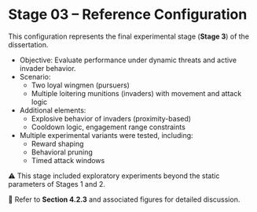 # Stage 03 – Reference Configuration

This configuration represents the final experimental stage (**Stage 3**) of the dissertation.

- Objective: Evaluate performance under dynamic threats and active invader behavior.
- Scenario:
  - Two loyal wingmen (pursuers)
  - Multiple loitering munitions (invaders) with movement and attack logic
- Additional elements:
  - Explosive behavior of invaders (proximity-based)
  - Cooldown logic, engagement range constraints
- Multiple experimental variants were tested, including:
  - Reward shaping
  - Behavioral pruning
  - Timed attack windows

⚠️ This stage included exploratory experiments beyond the static parameters of Stages 1 and 2.

📄 Refer to **Section 4.2.3** and associated figures for detailed discussion.
